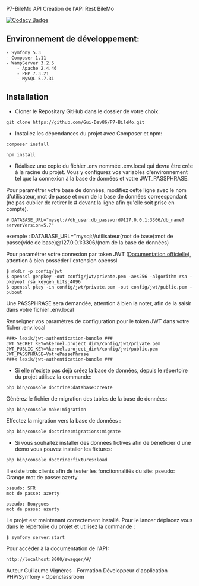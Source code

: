 P7-BileMo API
Création de l'API Rest BileMo

[![Codacy Badge](https://app.codacy.com/project/badge/Grade/7edd52bd176144eb84baa50e03defbc4)](https://www.codacy.com/gh/Gui-Dev86/P7-BileMo/dashboard?utm_source=github.com&amp;utm_medium=referral&amp;utm_content=Gui-Dev86/P7-BileMo&amp;utm_campaign=Badge_Grade)

## Environnement de développement:
    - Symfony 5.3
    - Composer 1.11
    - WampServer 3.2.5
        - Apache 2.4.46
        - PHP 7.3.21
        - MySQL 5.7.31

## Installation
- Cloner le Repositary GitHub dans le dossier de votre choix: 
```
git clone https://github.com/Gui-Dev86/P7-BileMo.git
```
- Installez les dépendances du projet avec Composer et npm:
```
composer install
```
```
npm install
```

- Réalisez une copie du fichier .env nommée .env.local qui devra être crée à la racine du projet. Vous y configurez vos variables d'environnement tel que la connexion à la base de données et votre JWT_PASSPHRASE.

Pour paramétrer votre base de données, modifiez cette ligne avec le nom d'utilisateur, mot de passe et nom de la base de données correespondant (ne pas oublier de retirer le # devant la ligne afin qu'elle soit prise en compte).

    # DATABASE_URL="mysql://db_user:db_password@127.0.0.1:3306/db_name?serverVersion=5.7"

exemple : DATABASE_URL="mysql://utilisateur(root de base):mot de passe(vide de base)@127.0.0.1:3306/(nom de la base de données)

Pour paramétrer votre connexion par token JWT ([Documentation officielle](https://github.com/lexik/LexikJWTAuthenticationBundle/blob/master/Resources/doc/index.md#installation
)), attention à bien posséder l'extension openssl

    $ mkdir -p config/jwt
    $ openssl genpkey -out config/jwt/private.pem -aes256 -algorithm rsa -pkeyopt rsa_keygen_bits:4096
    $ openssl pkey -in config/jwt/private.pem -out config/jwt/public.pem -pubout

Une PASSPHRASE sera demandée, attention à bien la noter, afin de la saisir dans votre fichier .env.local

Renseigner vos paramètres de configuration pour le token JWT dans votre ficher .env.local

    ###> lexik/jwt-authentication-bundle ###
    JWT_SECRET_KEY=%kernel.project_dir%/config/jwt/private.pem
    JWT_PUBLIC_KEY=%kernel.project_dir%/config/jwt/public.pem
    JWT_PASSPHRASE=VotrePassePhrase
    ###< lexik/jwt-authentication-bundle ###


- Si elle n'existe pas déjà créez la base de données, depuis le répertoire du projet utilisez la commande:
```
php bin/console doctrine:database:create
```
Générez le fichier de migration des tables de la base de données:
```
php bin/console make:migration
```
Effectez la migration vers la base de données :
```
php bin/console doctrine:migrations:migrate
```

- Si vous souhaitez installer des données fictives afin de bénéficier d'une démo vous pouvez installer les fixtures:
```
php bin/console doctrine:fixtures:load
```
Il existe trois clients afin de tester les fonctionnalités du site:
    pseudo: Orange
    mot de passe: azerty

    pseudo: SFR
    mot de passe: azerty

    pseudo: Bouygues
    mot de passe: azerty

Le projet est maintenant correctement installé. Pour le lancer déplacez vous dans le répertoire du projet et utilisez la commande :
```
$ symfony server:start
```

Pour accéder à la documentation de l'API:
```
http://localhost:8000/swagger/#/
```

Auteur Guillaume Vignères - Formation Développeur d'application PHP/Symfony - Openclassroom
